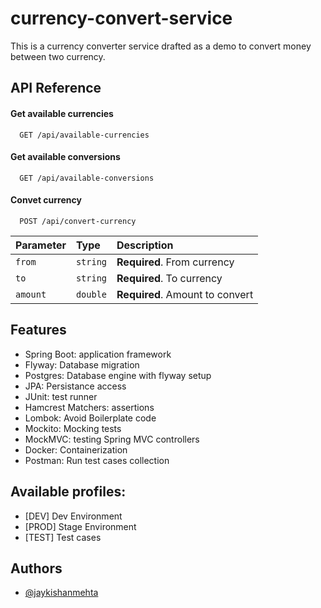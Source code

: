 
# currency-convert-service

This is a currency converter service drafted as a demo to convert money between two currency.




## API Reference

#### Get available currencies

```http
  GET /api/available-currencies
```
#### Get available conversions

```http
  GET /api/available-conversions
```

#### Convet currency

```http
  POST /api/convert-currency
```

| Parameter | Type     | Description                       |
| :-------- | :------- | :-------------------------------- |
| `from`      | `string` | **Required**. From currency |
| `to`      | `string` | **Required**. To currency |
| `amount`      | `double` | **Required**. Amount to convert |



## Features

- Spring Boot: application framework
- Flyway: Database migration
- Postgres: Database engine with flyway setup
- JPA: Persistance access
- JUnit: test runner
- Hamcrest Matchers: assertions
- Lombok: Avoid Boilerplate code
- Mockito: Mocking tests
- MockMVC: testing Spring MVC controllers
- Docker: Containerization
- Postman: Run test cases collection

## Available profiles: 
- [DEV] Dev Environment 
- [PROD] Stage Environment 
- [TEST] Test cases

## Authors

- [@jaykishanmehta](https://www.github.com/jaykishanmehta)

